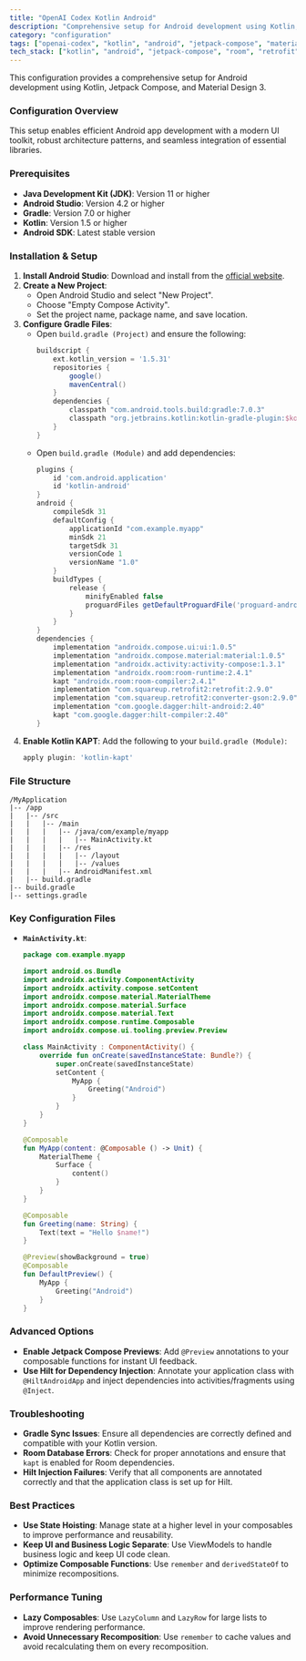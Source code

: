 ```yaml
---
title: "OpenAI Codex Kotlin Android"
description: "Comprehensive setup for Android development using Kotlin, Jetpack Compose, and Material Design 3."
category: "configuration"
tags: ["openai-codex", "kotlin", "android", "jetpack-compose", "material-design", "mobile"]
tech_stack: ["kotlin", "android", "jetpack-compose", "room", "retrofit", "hilt"]
---
```


This configuration provides a comprehensive setup for Android development using Kotlin, Jetpack Compose, and Material Design 3.

### Configuration Overview
This setup enables efficient Android app development with a modern UI toolkit, robust architecture patterns, and seamless integration of essential libraries.

### Prerequisites
- **Java Development Kit (JDK)**: Version 11 or higher
- **Android Studio**: Version 4.2 or higher
- **Gradle**: Version 7.0 or higher
- **Kotlin**: Version 1.5 or higher
- **Android SDK**: Latest stable version

### Installation & Setup
1. **Install Android Studio**: Download and install from the [official website](https://developer.android.com/studio).
2. **Create a New Project**:
   - Open Android Studio and select "New Project".
   - Choose "Empty Compose Activity".
   - Set the project name, package name, and save location.
3. **Configure Gradle Files**:
   - Open `build.gradle (Project)` and ensure the following:
     ```groovy
     buildscript {
         ext.kotlin_version = '1.5.31'
         repositories {
             google()
             mavenCentral()
         }
         dependencies {
             classpath "com.android.tools.build:gradle:7.0.3"
             classpath "org.jetbrains.kotlin:kotlin-gradle-plugin:$kotlin_version"
         }
     }
     ```
   - Open `build.gradle (Module)` and add dependencies:
     ```groovy
     plugins {
         id 'com.android.application'
         id 'kotlin-android'
     }
     android {
         compileSdk 31
         defaultConfig {
             applicationId "com.example.myapp"
             minSdk 21
             targetSdk 31
             versionCode 1
             versionName "1.0"
         }
         buildTypes {
             release {
                 minifyEnabled false
                 proguardFiles getDefaultProguardFile('proguard-android-optimize.txt'), 'proguard-rules.pro'
             }
         }
     }
     dependencies {
         implementation "androidx.compose.ui:ui:1.0.5"
         implementation "androidx.compose.material:material:1.0.5"
         implementation "androidx.activity:activity-compose:1.3.1"
         implementation "androidx.room:room-runtime:2.4.1"
         kapt "androidx.room:room-compiler:2.4.1"
         implementation "com.squareup.retrofit2:retrofit:2.9.0"
         implementation "com.squareup.retrofit2:converter-gson:2.9.0"
         implementation "com.google.dagger:hilt-android:2.40"
         kapt "com.google.dagger:hilt-compiler:2.40"
     }
     ```
4. **Enable Kotlin KAPT**: Add the following to your `build.gradle (Module)`:
   ```groovy
   apply plugin: 'kotlin-kapt'
   ```

### File Structure
```
/MyApplication
|-- /app
|   |-- /src
|   |   |-- /main
|   |   |   |-- /java/com/example/myapp
|   |   |   |   |-- MainActivity.kt
|   |   |   |-- /res
|   |   |   |   |-- /layout
|   |   |   |   |-- /values
|   |   |   |-- AndroidManifest.xml
|   |-- build.gradle
|-- build.gradle
|-- settings.gradle
```

### Key Configuration Files
- **`MainActivity.kt`**:
  ```kotlin
  package com.example.myapp

  import android.os.Bundle
  import androidx.activity.ComponentActivity
  import androidx.activity.compose.setContent
  import androidx.compose.material.MaterialTheme
  import androidx.compose.material.Surface
  import androidx.compose.material.Text
  import androidx.compose.runtime.Composable
  import androidx.compose.ui.tooling.preview.Preview

  class MainActivity : ComponentActivity() {
      override fun onCreate(savedInstanceState: Bundle?) {
          super.onCreate(savedInstanceState)
          setContent {
              MyApp {
                  Greeting("Android")
              }
          }
      }
  }

  @Composable
  fun MyApp(content: @Composable () -> Unit) {
      MaterialTheme {
          Surface {
              content()
          }
      }
  }

  @Composable
  fun Greeting(name: String) {
      Text(text = "Hello $name!")
  }

  @Preview(showBackground = true)
  @Composable
  fun DefaultPreview() {
      MyApp {
          Greeting("Android")
      }
  }
  ```

### Advanced Options
- **Enable Jetpack Compose Previews**: Add `@Preview` annotations to your composable functions for instant UI feedback.
- **Use Hilt for Dependency Injection**: Annotate your application class with `@HiltAndroidApp` and inject dependencies into activities/fragments using `@Inject`.

### Troubleshooting
- **Gradle Sync Issues**: Ensure all dependencies are correctly defined and compatible with your Kotlin version.
- **Room Database Errors**: Check for proper annotations and ensure that `kapt` is enabled for Room dependencies.
- **Hilt Injection Failures**: Verify that all components are annotated correctly and that the application class is set up for Hilt.

### Best Practices
- **Use State Hoisting**: Manage state at a higher level in your composables to improve performance and reusability.
- **Keep UI and Business Logic Separate**: Use ViewModels to handle business logic and keep UI code clean.
- **Optimize Composable Functions**: Use `remember` and `derivedStateOf` to minimize recompositions.

### Performance Tuning
- **Lazy Composables**: Use `LazyColumn` and `LazyRow` for large lists to improve rendering performance.
- **Avoid Unnecessary Recomposition**: Use `remember` to cache values and avoid recalculating them on every recomposition.